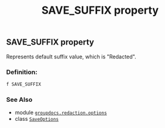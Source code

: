﻿---
title: SAVE_SUFFIX property
second_title: GroupDocs.Redaction for Python via .NET API References
description: 
type: docs
weight: 30
url: /groupdocs.redaction.options/saveoptions/save_suffix/
is_root: false
---

## SAVE_SUFFIX property


Represents default suffix value, which is "Redacted".
### Definition:
```python
f SAVE_SUFFIX 
```

### See Also
* module [`groupdocs.redaction.options`](../../)
* class [`SaveOptions`](/redaction/python-net/groupdocs.redaction.options/saveoptions)
